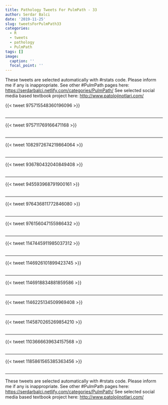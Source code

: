```yaml
---
title: Pathology Tweets For PulmPath - 33
author: Serdar Balci
date: '2019-11-25'
slug: tweetsForPulmPath33
categories:
  - R
  - tweets
  - pathology
  - PulmPath
tags: []
image:
  caption: ''
  focal_point: ''
---
```



These tweets are selected automatically with #rstats code. Please inform me if any is inappropriate.
See other #PulmPath pages here: https://serdarbalci.netlify.com/categories/PulmPath/ 
See selected social media based textbook project here: http://www.patolojinotlari.com/

{{< tweet 975715548360196096 >}}
<br>
<br>
<hr>
{{< tweet 975711769166471168 >}}
<br>
<br>
<hr>
{{< tweet 1082972674219864064 >}}
<br>
<br>
<hr>
{{< tweet 936780432040849408 >}}
<br>
<br>
<hr>
{{< tweet 945593968791900161 >}}
<br>
<br>
<hr>
{{< tweet 976436811772846080 >}}
<br>
<br>
<hr>
{{< tweet 976156047155986432 >}}
<br>
<br>
<hr>
{{< tweet 1147445911985037312 >}}
<br>
<br>
<hr>
{{< tweet 1146926101899423745 >}}
<br>
<br>
<hr>
{{< tweet 1146918834881859586 >}}
<br>
<br>
<hr>
{{< tweet 1146225134509969408 >}}
<br>
<br>
<hr>
{{< tweet 1145870265269854210 >}}
<br>
<br>
<hr>
{{< tweet 1103666639634157568 >}}
<br>
<br>
<hr>
{{< tweet 1185861565385363456 >}}
<br>
<br>
<hr>


These tweets are selected automatically with #rstats code. Please inform me if any is inappropriate.
See other #PulmPath pages here: https://serdarbalci.netlify.com/categories/PulmPath/ 
See selected social media based textbook project here: http://www.patolojinotlari.com/
